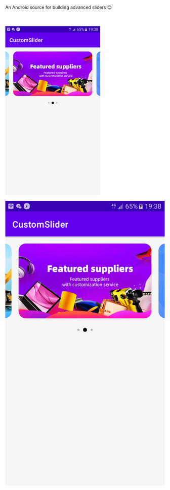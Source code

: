 <br/>
An Android source for building advanced sliders 😍
<br/>
<br/>
<br/>
<br/>

<img src="https://github.com/alivezvar/CustomSlider/raw/master/samples/1.png" width="300">



![Sample](samples/1.png)
